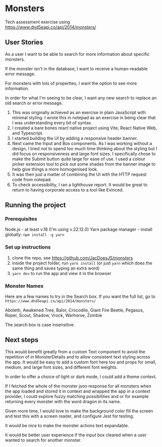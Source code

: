 # Monsters

Tech assessment exercise using https://www.dnd5eapi.co/api/2014/monsters/


## User Stories
As a user I want to be able to search for more information about specific monsters.  

If the monster isn't in the database, I want to receive a human-readable error message.  

For monsters with lots of properties, I want the option to see more information.  

In order for what I'm seeing to be clear, I want any new search to replace an old search or error message.

1. This was originally achieved as an exercise in plain JavaScript with minimal styling. I wrote this in notepad as an exercise in being clear that I was understanding every bit of syntax.
2. I created a bare bones react native project using Vite, React Native Web, and Typescript.
3. I started building the UI by adding a responsive header banner.
4. Next came the Input and Box components. As I was working without a design, I tried not to spend too much time thinking about the styling but I did focus on responsiveness and large font sizes. I specifically chose to make the Submit button quite large for ease of use. I used a colour picker extension tool to pick out some shades from the banner image to help give things a more homogenised look.
5. It was then just a matter of combining the UI with the HTTP request code from notepad. 
6. To check accessibility, I ran a lighthouse report. It would be great to return to having corporate access to a tool like Evinced. 


## Running the project

### Prerequisites
Node.js - at least v.18 (I'm using v.22.12.0)
Yarn package manager - install globally: `npm install -g yarn`

### Set up instructions
1. clone the repo, see https://github.com/JacDoesJS/monsters
2. inside the project folder, run `yarn install` (or just `yarn` which does the same thing and saves typing an extra word)
3. `yarn dev` to run the app and view it in the browser

### Monster Names
Here are a few names to try in the Search box. If you want the full list, go to `https://www.dnd5eapi.co/api/2014/monsters/`  

Aboleth, Awakened Tree, Balor, Crocodile, Giant Fire Beetle, Pegasus, Roper, Scout, Shadow, Vrock, Warhorse, Zombie

The search box is case insensitive.


## Next steps

This would benefit greatly from a custom Text component to avoid the repetition of <Text style={styles.text}> in MonsterDetails and to allow consistent text styling across the app. It would be easy to add a custom font here too and props for small, medium, and large font sizes, and different font weights.

In order to offer a choice of light or dark mode, I could add a theme context.

If I fetched the whole of the monster json response for all monsters when the app loaded and stored it in context and wrapped the app in a context provider, I could explore fuzzy matching possibilities and or for example returning every monster with the word dragon in its name.

Given more time, I would love to make the background color fill the screen and test this with a screen reader, and configure Jest for testing.

It would be nice to make the monster actions text expandable.

It would be better user experience if the input box cleared when a user wanted to search for another monster.